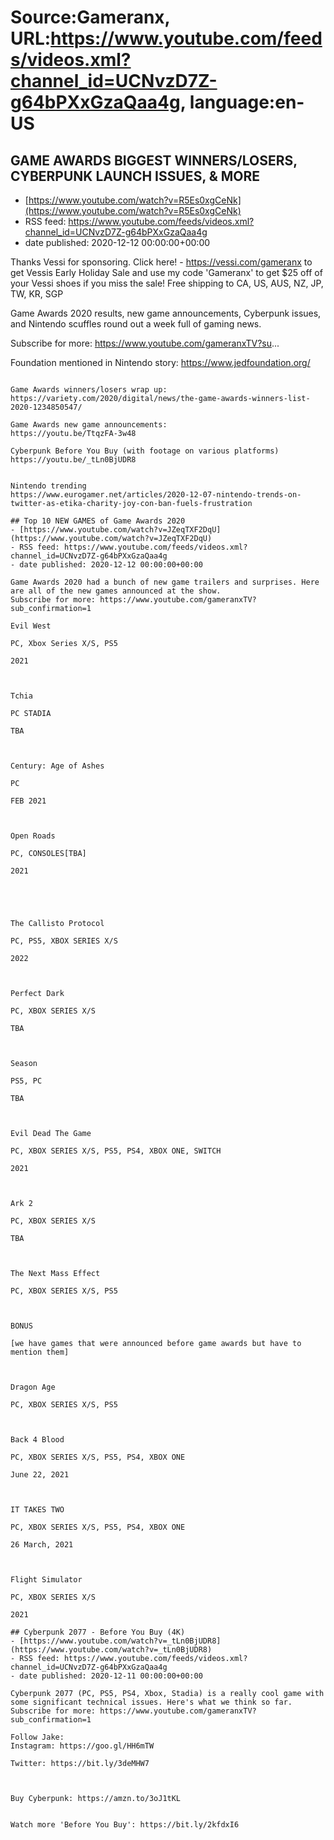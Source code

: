 # Source:Gameranx, URL:https://www.youtube.com/feeds/videos.xml?channel_id=UCNvzD7Z-g64bPXxGzaQaa4g, language:en-US

## GAME AWARDS BIGGEST WINNERS/LOSERS, CYBERPUNK LAUNCH ISSUES, & MORE
 - [https://www.youtube.com/watch?v=R5Es0xgCeNk](https://www.youtube.com/watch?v=R5Es0xgCeNk)
 - RSS feed: https://www.youtube.com/feeds/videos.xml?channel_id=UCNvzD7Z-g64bPXxGzaQaa4g
 - date published: 2020-12-12 00:00:00+00:00

Thanks Vessi for sponsoring. Click here! - https://vessi.com/gameranx to get Vessis Early Holiday Sale and use my code 'Gameranx' to get $25 off of your Vessi shoes if you miss the sale! Free shipping to CA, US, AUS, NZ, JP, TW, KR, SGP

Game Awards 2020 results, new game announcements, Cyberpunk issues, and Nintendo scuffles round out a week full of gaming news.

Subscribe for more: https://www.youtube.com/gameranxTV?su...


Foundation mentioned in Nintendo story: https://www.jedfoundation.org/


 ~~~~STORIES~~~~

Game Awards winners/losers wrap up: 
https://variety.com/2020/digital/news/the-game-awards-winners-list-2020-1234850547/

Game Awards new game announcements:
https://youtu.be/TtqzFA-3w48

Cyberpunk Before You Buy (with footage on various platforms) https://youtu.be/_tLn0BjUDR8


Nintendo trending
https://www.eurogamer.net/articles/2020-12-07-nintendo-trends-on-twitter-as-etika-charity-joy-con-ban-fuels-frustration

## Top 10 NEW GAMES of Game Awards 2020
 - [https://www.youtube.com/watch?v=JZeqTXF2DqU](https://www.youtube.com/watch?v=JZeqTXF2DqU)
 - RSS feed: https://www.youtube.com/feeds/videos.xml?channel_id=UCNvzD7Z-g64bPXxGzaQaa4g
 - date published: 2020-12-12 00:00:00+00:00

Game Awards 2020 had a bunch of new game trailers and surprises. Here are all of the new games announced at the show.
Subscribe for more: https://www.youtube.com/gameranxTV?sub_confirmation=1

Evil West

PC, Xbox Series X/S, PS5

2021



Tchia

PC STADIA

TBA



Century: Age of Ashes

PC

FEB 2021



Open Roads

PC, CONSOLES[TBA]

2021





The Callisto Protocol

PC, PS5, XBOX SERIES X/S

2022



Perfect Dark

PC, XBOX SERIES X/S

TBA



Season

PS5, PC

TBA



Evil Dead The Game

PC, XBOX SERIES X/S, PS5, PS4, XBOX ONE, SWITCH

2021



Ark 2

PC, XBOX SERIES X/S

TBA



The Next Mass Effect

PC, XBOX SERIES X/S, PS5



BONUS

[we have games that were announced before game awards but have to mention them]



Dragon Age

PC, XBOX SERIES X/S, PS5



Back 4 Blood

PC, XBOX SERIES X/S, PS5, PS4, XBOX ONE

June 22, 2021



IT TAKES TWO

PC, XBOX SERIES X/S, PS5, PS4, XBOX ONE

26 March, 2021



Flight Simulator

PC, XBOX SERIES X/S

2021

## Cyberpunk 2077 - Before You Buy (4K)
 - [https://www.youtube.com/watch?v=_tLn0BjUDR8](https://www.youtube.com/watch?v=_tLn0BjUDR8)
 - RSS feed: https://www.youtube.com/feeds/videos.xml?channel_id=UCNvzD7Z-g64bPXxGzaQaa4g
 - date published: 2020-12-11 00:00:00+00:00

Cyberpunk 2077 (PC, PS5, PS4, Xbox, Stadia) is a really cool game with some significant technical issues. Here's what we think so far.
Subscribe for more: https://www.youtube.com/gameranxTV?sub_confirmation=1

Follow Jake: 
Instagram: https://goo.gl/HH6mTW

Twitter: https://bit.ly/3deMHW7



Buy Cyberpunk: https://amzn.to/3oJ1tKL


Watch more 'Before You Buy': https://bit.ly/2kfdxI6


